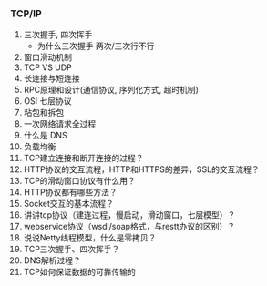 
### TCP/IP
1. 三次握手, 四次挥手
    - 为什么三次握手 两次/三次行不行
2. 窗口滑动机制
3. TCP VS UDP
4. 长连接与短连接
4. RPC原理和设计(通信协议, 序列化方式, 超时机制)
5. OSI 七层协议
6. 粘包和拆包
7. 一次网络请求全过程
8. 什么是 DNS
9. 负载均衡
1. TCP建立连接和断开连接的过程？
1. HTTP协议的交互流程，HTTP和HTTPS的差异，SSL的交互流程？
1. TCP的滑动窗口协议有什么用？
1. HTTP协议都有哪些方法？
1. Socket交互的基本流程？
1. 讲讲tcp协议（建连过程，慢启动，滑动窗口，七层模型）？
1. webservice协议（wsdl/soap格式，与restt办议的区别）？
1. 说说Netty线程模型，什么是零拷贝？
1. TCP三次握手、四次挥手？
1. DNS解析过程？
1. TCP如何保证数据的可靠传输的
